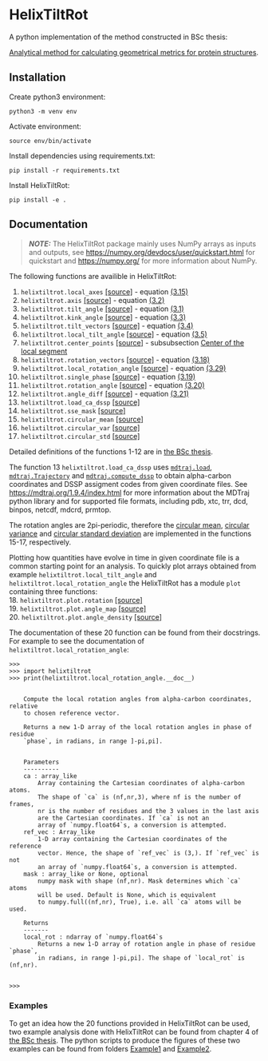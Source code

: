 # HelixTiltRot

A python implementation of the method constructed in BSc thesis:

[Analytical method for calculating
geometrical metrics for protein structures](https://github.com/SakariPirnes/helixtiltrot/blob/main/documentation-BSc_pirnes.pdf).

## Installation

Create python3 environment:

    python3 -m venv env
    
Activate environment:

    source env/bin/activate

Install dependencies using requirements.txt:

    pip install -r requirements.txt

Install HelixTiltRot:

    pip install -e .
    
    
## Documentation

> **_NOTE:_** The HelixTiltRot package mainly uses NumPy arrays as inputs and outputs, see https://numpy.org/devdocs/user/quickstart.html for quickstart and https://numpy.org/ for more information about NumPy.


The following functions are availible in HelixTiltRot:
1. `helixtiltrot.local_axes` [\[source\]](https://github.com/SakariPirnes/helixtiltrot/blob/main/helixtiltrot/core.py) - equation [(3.15)](https://github.com/SakariPirnes/helixtiltrot/blob/main/documentation-BSc_pirnes.pdf)
2. `helixtiltrot.axis` [\[source\]](https://github.com/SakariPirnes/helixtiltrot/blob/main/helixtiltrot/core.py) - equation [(3.2)](https://github.com/SakariPirnes/helixtiltrot/blob/main/documentation-BSc_pirnes.pdf)
3. `helixtiltrot.tilt_angle` [\[source\]](https://github.com/SakariPirnes/helixtiltrot/blob/main/helixtiltrot/core.py) - equation [(3.1)](https://github.com/SakariPirnes/helixtiltrot/blob/main/documentation-BSc_pirnes.pdf)
4. `helixtiltrot.kink_angle` [\[source\]](https://github.com/SakariPirnes/helixtiltrot/blob/main/helixtiltrot/core.py) - equation [(3.3)](https://github.com/SakariPirnes/helixtiltrot/blob/main/documentation-BSc_pirnes.pdf)
5. `helixtiltrot.tilt_vectors` [\[source\]](https://github.com/SakariPirnes/helixtiltrot/blob/main/helixtiltrot/core.py) - equation [(3.4)](https://github.com/SakariPirnes/helixtiltrot/blob/main/documentation-BSc_pirnes.pdf)
6. `helixtiltrot.local_tilt_angle` [\[source\]](https://github.com/SakariPirnes/helixtiltrot/blob/main/helixtiltrot/core.py) - equation [(3.5)](https://github.com/SakariPirnes/helixtiltrot/blob/main/documentation-BSc_pirnes.pdf)
7. `helixtiltrot.center_points` [\[source\]](https://github.com/SakariPirnes/helixtiltrot/blob/main/helixtiltrot/core.py) - subsubsection [Center of the local segment](https://github.com/SakariPirnes/helixtiltrot/blob/main/documentation-BSc_pirnes.pdf)
8. `helixtiltrot.rotation_vectors` [\[source\]](https://github.com/SakariPirnes/helixtiltrot/blob/main/helixtiltrot/core.py) - equation [(3.18)](https://github.com/SakariPirnes/helixtiltrot/blob/main/documentation-BSc_pirnes.pdf)
9. `helixtiltrot.local_rotation_angle` [\[source\]](https://github.com/SakariPirnes/helixtiltrot/blob/main/helixtiltrot/core.py) - equation [(3.29)](https://github.com/SakariPirnes/helixtiltrot/blob/main/documentation-BSc_pirnes.pdf)
10. `helixtiltrot.single_phase` [\[source\]](https://github.com/SakariPirnes/helixtiltrot/blob/main/helixtiltrot/core.py) - equation [(3.19)](https://github.com/SakariPirnes/helixtiltrot/blob/main/documentation-BSc_pirnes.pdf)
11. `helixtiltrot.rotation_angle` [\[source\]](https://github.com/SakariPirnes/helixtiltrot/blob/main/helixtiltrot/core.py) - equation [(3.20)](https://github.com/SakariPirnes/helixtiltrot/blob/main/documentation-BSc_pirnes.pdf)
12. `helixtiltrot.angle_diff` [\[source\]](https://github.com/SakariPirnes/helixtiltrot/blob/main/helixtiltrot/core.py) - equation [(3.21)](https://github.com/SakariPirnes/helixtiltrot/blob/main/documentation-BSc_pirnes.pdf)
13. `helixtiltrot.load_ca_dssp` [\[source\]](https://github.com/SakariPirnes/helixtiltrot/blob/main/helixtiltrot/core.py)
14. `helixtiltrot.sse_mask` [\[source\]](https://github.com/SakariPirnes/helixtiltrot/blob/main/helixtiltrot/core.py)
15. `helixtiltrot.circular_mean` [\[source\]](https://github.com/SakariPirnes/helixtiltrot/blob/main/helixtiltrot/core.py)
16. `helixtiltrot.circular_var` [\[source\]](https://github.com/SakariPirnes/helixtiltrot/blob/main/helixtiltrot/core.py)
17. `helixtiltrot.circular_std` [\[source\]](https://github.com/SakariPirnes/helixtiltrot/blob/main/helixtiltrot/core.py)

Detailed definitions of the functions 1-12 are in [the BSc thesis](https://github.com/SakariPirnes/helixtiltrot/blob/main/documentation-BSc_pirnes.pdf).

The function 13 `helixtiltrot.load_ca_dssp` uses [`mdtraj.load`](https://mdtraj.org/1.9.4/api/generated/mdtraj.load.html?highlight=load#mdtraj.load), [`mdtraj.Trajectory`](https://mdtraj.org/1.9.4/api/generated/mdtraj.Trajectory.html?highlight=trajectory#mdtraj.Trajectory) and [`mdtraj.compute_dssp`](https://mdtraj.org/1.9.4/api/generated/mdtraj.compute_dssp.html?highlight=dssp#mdtraj.compute_dssp) to obtain alpha-carbon coordinates and DSSP assigment codes from given coordinate files. See https://mdtraj.org/1.9.4/index.html for more information about the MDTraj python library and for supported file formats, including pdb, xtc, trr, dcd, binpos, netcdf, mdcrd, prmtop.

The rotation angles are 2pi-periodic, therefore the [circular mean](https://en.wikipedia.org/wiki/Circular_mean), [circular variance](https://en.wikipedia.org/wiki/Directional_statistics#Dispersion) and [circular standard deviation](https://en.wikipedia.org/wiki/Directional_statistics#Dispersion) are implemented in the functions 15-17, respectively.


Plotting how quantities have evolve in time in given coordinate file is a common starting point for an analysis. To quickly plot arrays obtained from example `helixtiltrot.local_tilt_angle` and `helixtiltrot.local_rotation_angle` the HelixTiltRot has a module `plot` containing three functions:\
  18. `helixtiltrot.plot.rotation` [\[source\]](https://github.com/SakariPirnes/helixtiltrot/blob/main/helixtiltrot/plot.py)\
  19. `helixtiltrot.plot.angle_map` [\[source\]](https://github.com/SakariPirnes/helixtiltrot/blob/main/helixtiltrot/plot.py)\
  20. `helixtiltrot.plot.angle_density` [\[source\]](https://github.com/SakariPirnes/helixtiltrot/blob/main/helixtiltrot/plot.py)


The documentation of these 20 function can be found from their docstrings. For example to see the documentation of `helixtiltrot.local_rotation_angle`:
```
>>> 
>>> import helixtiltrot
>>> print(helixtiltrot.local_rotation_angle.__doc__)


    Compute the local rotation angles from alpha-carbon coordinates, relative
    to chosen reference vector.

    Returns a new 1-D array of the local rotation angles in phase of residue
    `phase`, in radians, in range ]-pi,pi].
    

    Parameters
    ----------
    ca : array_like
        Array containing the Cartesian coordinates of alpha-carbon atoms.
        The shape of `ca` is (nf,nr,3), where nf is the number of frames,
        nr is the number of residues and the 3 values in the last axis
        are the Cartesian coordinates. If `ca` is not an
        array of `numpy.float64`s, a conversion is attempted.
    ref_vec : Array_like
        1-D array containing the Cartesian coordinates of the reference
        vector. Hence, the shape of `ref_vec` is (3,). If `ref_vec` is not
        an array of `numpy.float64`s, a conversion is attempted.
    mask : array_like or None, optional
        numpy mask with shape (nf,nr). Mask determines which `ca` atoms
        will be used. Default is None, which is equivalent
        to numpy.full((nf,nr), True), i.e. all `ca` atoms will be used.

    Returns
    -------
    local_rot : ndarray of `numpy.float64`s
        Returns a new 1-D array of rotation angle in phase of residue `phase`,
        in radians, in range ]-pi,pi]. The shape of `local_rot` is (nf,nr).

    
>>>
```
### Examples
To get an idea how the 20 functions provided in HelixTiltRot can be used, two example analysis done with HelixTiltRot can be found from chapter 4 of [the BSc thesis](https://github.com/SakariPirnes/helixtiltrot/blob/main/documentation-BSc_pirnes.pdf). The python scripts to produce the figures of these two examples can be found from folders [Example1](https://github.com/SakariPirnes/helixtiltrot/tree/main/Examples/Example1) and [Example2](https://github.com/SakariPirnes/helixtiltrot/tree/main/Examples/Example1).
